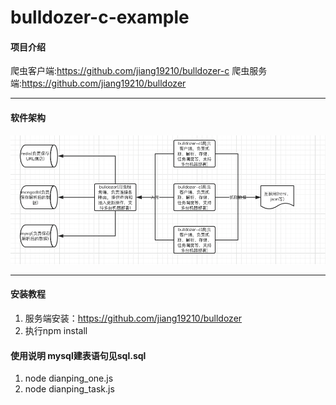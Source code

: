 # bulldozer-c-example

#### 项目介绍
爬虫客户端:https://github.com/jiang19210/bulldozer-c
爬虫服务端:https://github.com/jiang19210/bulldozer
****
#### 软件架构
![avatar](https://github.com/jiang19210/data/blob/master/bulldozer.png?raw=true)
****
#### 安装教程
1. 服务端安装：https://github.com/jiang19210/bulldozer
2. 执行npm install

#### 使用说明 mysql建表语句见sql.sql
1. node dianping_one.js 
2. node dianping_task.js 